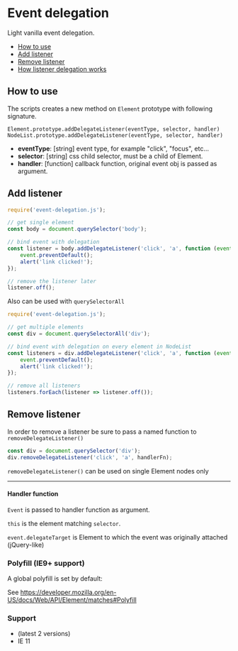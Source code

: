 # Event delegation
Light vanilla event delegation.

* [How to use](#how-to-use)
* [Add listener](#add-listener)
* [Remove listener](#remove-listener)
* [How listener delegation works](/demo/how-delegation-lookup-works.md)

## How to use

The scripts creates a new method on `Element` prototype with following signature.
```text
Element.prototype.addDelegateListener(eventType, selector, handler)
NodeList.prototype.addDelegateListener(eventType, selector, handler)
```

- **eventType**: [string] event type, for example "click", "focus", etc...
- **selector**: [string] css child selector, must be a child of Element.
- **handler**: [function] callback function, original event obj is passed as argument.

## Add listener

```javascript
require('event-delegation.js');

// get single element
const body = document.querySelector('body');

// bind event with delegation
const listener = body.addDelegateListener('click', 'a', function (event) {
    event.preventDefault();
    alert('link clicked!');
});

// remove the listener later
listener.off();
```
Also can be used with `querySelectorAll`
```javascript
require('event-delegation.js');

// get multiple elements
const div = document.querySelectorAll('div');

// bind event with delegation on every element in NodeList
const listeners = div.addDelegateListener('click', 'a', function (event) {
    event.preventDefault();
    alert('link clicked!');
});

// remove all listeners
listeners.forEach(listener => listener.off());
```

## Remove listener
In order to remove a listener be sure to pass a named function to `removeDelegateListener()`
```javascript
const div = document.querySelector('div');
div.removeDelegateListener('click', 'a', handlerFn);
```

`removeDelegateListener()` can be used on single Element nodes only

---

#### Handler function
`Event` is passed to handler function as argument.

`this` is the element matching `selector`.

`event.delegateTarget` is Element to which the event was originally attached (jQuery-like)

### Polyfill (IE9+ support)

A global polyfill is set by default:

See https://developer.mozilla.org/en-US/docs/Web/API/Element/matches#Polyfill

### Support
- (latest 2 versions)
- IE 11